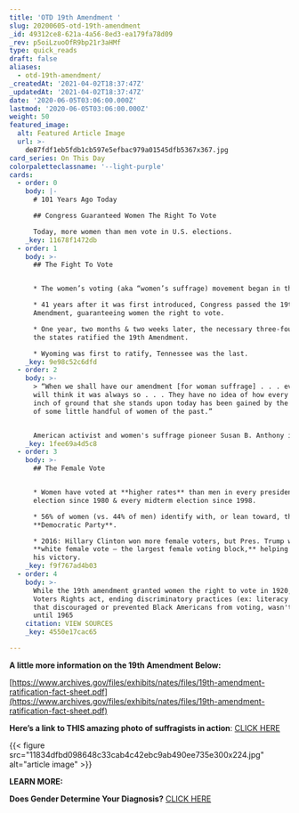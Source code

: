 ```yaml
---
title: 'OTD 19th Amendment '
slug: 20200605-otd-19th-amendment
_id: 49312ce8-621a-4a56-8ed3-ea179fa78d09
_rev: p5oiLzuoOfR9bp21r3aHMf
type: quick_reads
draft: false
aliases:
  - otd-19th-amendment/
_createdAt: '2021-04-02T18:37:47Z'
_updatedAt: '2021-04-02T18:37:47Z'
date: '2020-06-05T03:06:00.000Z'
lastmod: '2020-06-05T03:06:00.000Z'
weight: 50
featured_image:
  alt: Featured Article Image
  url: >-
    de87fdf1eb5fdb1cb597e5efbac979a01545dfb5367x367.jpg
card_series: On This Day
colorpaletteclassname: '--light-purple'
cards:
  - order: 0
    body: |-
      # 101 Years Ago Today

      ## Congress Guaranteed Women The Right To Vote

      Today, more women than men vote in U.S. elections.
    _key: 11678f1472db
  - order: 1
    body: >-
      ## The Fight To Vote


      * The women’s voting (aka “women’s suffrage) movement began in the 1800s.

      * 41 years after it was first introduced, Congress passed the 19th
      Amendment, guaranteeing women the right to vote.

      * One year, two months & two weeks later, the necessary three-fourths of
      the states ratified the 19th Amendment.

      * Wyoming was first to ratify, Tennessee was the last.
    _key: 9e98c52c6dfd
  - order: 2
    body: >-
      > “When we shall have our amendment [for woman suffrage] . . . everybody
      will think it was always so . . . They have no idea of how every single
      inch of ground that she stands upon today has been gained by the hard work
      of some little handful of women of the past.”


      American activist and women's suffrage pioneer Susan B. Anthony in 1894.
    _key: 1fee69a4d5c8
  - order: 3
    body: >-
      ## The Female Vote


      * Women have voted at **higher rates** than men in every presidential
      election since 1980 & every midterm election since 1998.

      * 56% of women (vs. 44% of men) identify with, or lean toward, the
      **Democratic Party**.

      * 2016: Hillary Clinton won more female voters, but Pres. Trump won the
      **white female vote – the largest female voting block,** helping to secure
      his victory.
    _key: f9f767ad4b03
  - order: 4
    body: >-
      While the 19th amendment granted women the right to vote in 1920, The
      Voters Rights act, ending discriminatory practices (ex: literacy tests)
      that discouraged or prevented Black Americans from voting, wasn't passed
      until 1965
    citation: VIEW SOURCES
    _key: 4550e17cac65

---
```

**A little more information on the 19th Amendment Below:**

[https://www.archives.gov/files/exhibits/nates/files/19th-amendment-ratification-fact-sheet.pdf](https://www.archives.gov/files/exhibits/nates/files/19th-amendment-ratification-fact-sheet.pdf)

**Here’s a link to THIS amazing photo of suffragists in action**: [CLICK HERE](https://loc.gov/item/mnwp000289/)

  


{{< figure src="11834dfbd098648c33cab4c42ebc9ab490ee735e300x224.jpg" alt="article image" >}}

**LEARN MORE:**

**Does Gender Determine Your Diagnosis?** [CLICK HERE](https://smarthernews.com/19-04-02-study-women-diagnosed-later-than-men/)
